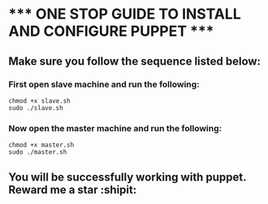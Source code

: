 # *** ONE STOP GUIDE TO INSTALL AND CONFIGURE PUPPET ***

## Make sure you follow the sequence listed below:

### First open slave machine and run the following:
```
chmod +x slave.sh
sudo ./slave.sh

```

### Now open the master machine and run the following:

```
chmod +x master.sh
sudo ./master.sh

```
## You will be successfully working with puppet. Reward me a star :shipit:
